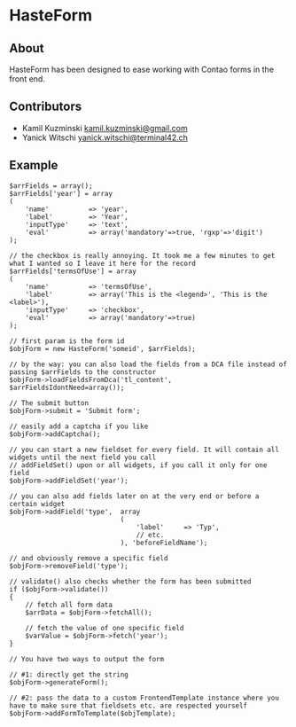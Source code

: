 HasteForm
======================

About
-----

HasteForm has been designed to ease working with Contao forms in the front end.


Contributors
-------------------

* Kamil Kuzminski <kamil.kuzminski@gmail.com>
* Yanick Witschi <yanick.witschi@terminal42.ch>


Example
------------
	$arrFields = array();
	$arrFields['year'] = array
	(
		'name'			=> 'year',
		'label'			=> 'Year',
		'inputType'		=> 'text',
		'eval'			=> array('mandatory'=>true, 'rgxp'=>'digit')
	);
	
	// the checkbox is really annoying. It took me a few minutes to get what I wanted so I leave it here for the record
	$arrFields['termsOfUse'] = array
	(
		'name'			=> 'termsOfUse',
		'label'			=> array('This is the <legend>', 'This is the <label>'),
		'inputType'		=> 'checkbox',
		'eval'			=> array('mandatory'=>true)
	);
	
	// first param is the form id
	$objForm = new HasteForm('someid', $arrFields);
	
	// by the way: you can also load the fields from a DCA file instead of passing $arrFields to the constructor
	$objForm->loadFieldsFromDca('tl_content', $arrFieldsIdontNeed=array());
	
	// The submit button
	$objForm->submit = 'Submit form';
	
	// easily add a captcha if you like
	$objForm->addCaptcha();
	
	// you can start a new fieldset for every field. It will contain all widgets until the next field you call
	// addFieldSet() upon or all widgets, if you call it only for one field
	$objForm->addFieldSet('year');
	
	// you can also add fields later on at the very end or before a certain widget
	$objForm->addField('type',	array
								(
									'label'     => 'Typ',
									// etc.
								), 'beforeFieldName');
	
	// and obviously remove a specific field
	$objForm->removeField('type');
	
	// validate() also checks whether the form has been submitted
	if ($objForm->validate())
	{
		// fetch all form data
		$arrData = $objForm->fetchAll();
		
		// fetch the value of one specific field
		$varValue = $objForm->fetch('year');
	}
	
	// You have two ways to output the form
	
	// #1: directly get the string
	$objForm->generateForm();
	
	// #2: pass the data to a custom FrontendTemplate instance where you have to make sure that fieldsets etc. are respected yourself
	$objForm->addFormToTemplate($objTemplate);
